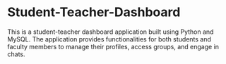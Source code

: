# Student-Teacher-Dashboard
This is a student-teacher dashboard application built using Python and MySQL. The application provides functionalities for both students and faculty members to manage their profiles, access groups, and engage in chats.  
